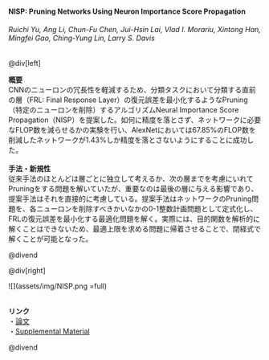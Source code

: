 #### NISP: Pruning Networks Using Neuron Importance Score Propagation
###### Ruichi Yu, Ang Li, Chun-Fu Chen, Jui-Hsin Lai, Vlad I. Morariu, Xintong Han, Mingfei Gao, Ching-Yung Lin, Larry S. Davis

@div[left]

__概要__<br>
CNNのニューロンの冗長性を軽減するため、分類タスクにおいて分類する直前の層（FRL: Final Response Layer）の復元誤差を最小化するようなPruning（特定のニューロンを削除）するアルゴリズムNeural Importance Score Propagation（NISP）を提案した。如何に精度を落とさず、ネットワークに必要なFLOP数を減らせるかの実験を行い、AlexNetにおいては67.85%のFLOP数を削減したネットワークが1.43%しか精度を落とさないようにすることに成功した。<br>
<br>
__手法・新規性__<br>
従来手法のほとんどは層ごとに独立して考えるか、次の層までを考慮にいれてPruningをする問題を解いていたが、重要なのは最後の層に与える影響であり、提案手法はそれを直接的に考慮している。提案手法はネットワークのPruning問題を、各ニューロンを削除すべきかいなかの0-1整数計画問題として定式化し、FRLの復元誤差を最小化する最適化問題を解く。実際には、目的関数を解析的に解くことはできないため、最適上限を求める問題に帰着させることで、閉経式で解くことが可能となった。<br>


@divend

@div[right]

![](assets/img/NISP.png =full)<br>
<br>

__リンク__<br>
・[論文](http://openaccess.thecvf.com/content_cvpr_2018/papers/Yu_NISP_Pruning_Networks_CVPR_2018_paper.pdf)<br>
・[Supplemental Material](http://openaccess.thecvf.com/content_cvpr_2018/Supplemental/0601-supp.pdf)<br>

@divend
